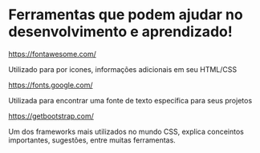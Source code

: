 # Ferramentas que podem ajudar no desenvolvimento e aprendizado!

https://fontawesome.com/

Utilizado para por icones, informações adicionais em seu HTML/CSS

https://fonts.google.com/

Utilizada para encontrar uma fonte de texto específica para seus projetos

https://getbootstrap.com/

Um dos frameworks mais utilizados no mundo CSS, explica conceintos importantes, sugestões, entre muitas ferramentas.